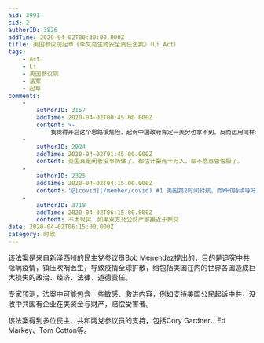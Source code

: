 ```yaml
---
aid: 3991
cid: 2
authorID: 3826
addTime: 2020-04-02T00:30:00.000Z
title: 美国参议院起草《李文亮生物安全责任法案》（Li Act）
tags:
    - Act
    - Li
    - 美国参议院
    - 法案
    - 起草
comments:
    -
        authorID: 3157
        addTime: 2020-04-02T00:45:00.000Z
        content: >-
            我觉得开启这个思路很危险，起诉中国政府肯定一美分也拿不到。反而运用同样理由美国公民可以起诉美国政府：武汉已经封城2个月，在WHO持续呼吁下，美国仍没有提供足够的测试，没有尽早实行lockdown。
    -
        authorID: 2924
        addTime: 2020-04-02T01:45:00.000Z
        content: 美国真是闲着没事情做了。都估计要死十万人，都不愿意管管服了。
    -
        authorID: 2325
        addTime: 2020-04-02T04:15:00.000Z
        content: '@[covid](/member/covid) #1 美国第2时间封航，而WHO持续呼吁不要'
    -
        authorID: 3718
        addTime: 2020-04-02T06:15:00.000Z
        content: 不太现实，如果双方充公财产那接近于断交
date: 2020-04-02T06:15:00.000Z
category: 时政
---
```


该法案是来自新泽西州的民主党参议员Bob Menendez提出的，目的是追究中共隐瞒疫情，镇压吹哨医生，导致疫情全球扩散，给包括美国在内的世界各国造成巨大损失的政治、经济、法律、道德责任。

专家预测，法案中可能包含一些敏感、激进内容，例如支持美国公民起诉中共，没收中共国有企业在美资金与财产，赔偿受害者。

该法案得到多位民主、共和两党参议员的支持，包括Cory Gardner、Ed Markey、Tom Cotton等。
